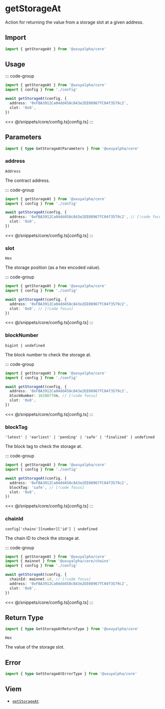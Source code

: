 <script setup>
const packageName = '@uxuyalpha/core'
const actionName = 'getStorageAt'
const typeName = 'getStorageAt'
</script>

# getStorageAt

Action for returning the value from a storage slot at a given address.

## Import

```ts
import { getStorageAt } from '@uxuyalpha/core'
```

## Usage

::: code-group
```ts [index.ts]
import { getStorageAt } from '@uxuyalpha/core'
import { config } from './config'

await getStorageAt(config, {
  address: '0xFBA3912Ca04dd458c843e2EE08967fC04f3579c2',
  slot: '0x0',
})
```
<<< @/snippets/core/config.ts[config.ts]
:::

## Parameters

```ts
import { type GetStorageAtParameters } from '@uxuyalpha/core'
```

### address

`Address`

The contract address.

::: code-group
```ts [index.ts]
import { getStorageAt } from '@uxuyalpha/core'
import { config } from './config'

await getStorageAt(config, {
  address: '0xFBA3912Ca04dd458c843e2EE08967fC04f3579c2', // [!code focus]
  slot: '0x0',
})
```
<<< @/snippets/core/config.ts[config.ts]
:::

### slot

`Hex`

The storage position (as a hex encoded value).

::: code-group
```ts [index.ts]
import { getStorageAt } from '@uxuyalpha/core'
import { config } from './config'

await getStorageAt(config, {
  address: '0xFBA3912Ca04dd458c843e2EE08967fC04f3579c2',
  slot: '0x0', // [!code focus]
})
```
<<< @/snippets/core/config.ts[config.ts]
:::

### blockNumber

`bigint | undefined`

The block number to check the storage at.

::: code-group
```ts [index.ts]
import { getStorageAt } from '@uxuyalpha/core'
import { config } from './config'

await getStorageAt(config, {
  address: '0xFBA3912Ca04dd458c843e2EE08967fC04f3579c2',
  blockNumber: 16280770n, // [!code focus]
  slot: '0x0',
})
```
<<< @/snippets/core/config.ts[config.ts]
:::

### blockTag

`'latest' | 'earliest' | 'pending' | 'safe' | 'finalized' | undefined`

The block tag to check the storage at.

::: code-group
```ts [index.ts]
import { getStorageAt } from '@uxuyalpha/core'
import { config } from './config'

await getStorageAt(config, {
  address: '0xFBA3912Ca04dd458c843e2EE08967fC04f3579c2',
  blockTag: 'safe', // [!code focus]
  slot: '0x0',
})
```
<<< @/snippets/core/config.ts[config.ts]
:::

### chainId

`config['chains'][number]['id'] | undefined`

The chain ID to check the storage at.

::: code-group
```ts [index.ts]
import { getStorageAt } from '@uxuyalpha/core'
import { mainnet } from '@uxuyalpha/core/chains'
import { config } from './config'

await getStorageAt(config, {
  chainId: mainnet.id, // [!code focus]
  address: '0xFBA3912Ca04dd458c843e2EE08967fC04f3579c2',
  slot: '0x0',
})
```
<<< @/snippets/core/config.ts[config.ts]
:::

## Return Type

```ts
import { type GetStorageAtReturnType } from '@uxuyalpha/core'
```

`Hex`

The value of the storage slot.

## Error

```ts
import { type GetStorageAtErrorType } from '@uxuyalpha/core'
```

<!--@include: @shared/query-imports.md-->

## Viem

- [`getStorageAt`](https://viem.sh/docs/contract/getStorageAt)
